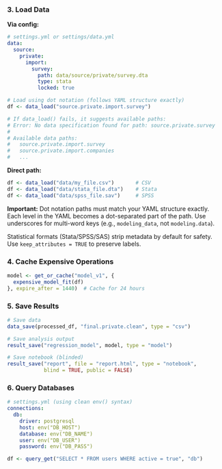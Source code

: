 ### 3. Load Data

**Via config:**
```yaml
# settings.yml or settings/data.yml
data:
  source:
    private:
      import:
        survey:
          path: data/source/private/survey.dta
          type: stata
          locked: true
```

```r
# Load using dot notation (follows YAML structure exactly)
df <- data_load("source.private.import.survey")

# If data_load() fails, it suggests available paths:
# Error: No data specification found for path: source.private.survey
#
# Available data paths:
#   source.private.import.survey
#   source.private.import.companies
#   ...
```

**Direct path:**
```r
df <- data_load("data/my_file.csv")       # CSV
df <- data_load("data/stata_file.dta")    # Stata
df <- data_load("data/spss_file.sav")     # SPSS
```

**Important:** Dot notation paths must match your YAML structure exactly. Each level in the YAML becomes a dot-separated part of the path. Use underscores for multi-word keys (e.g., `modeling_data`, not `modeling.data`).

Statistical formats (Stata/SPSS/SAS) strip metadata by default for safety. Use `keep_attributes = TRUE` to preserve labels.

### 4. Cache Expensive Operations

```r
model <- get_or_cache("model_v1", {
  expensive_model_fit(df)
}, expire_after = 1440)  # Cache for 24 hours
```

### 5. Save Results

```r
# Save data
data_save(processed_df, "final.private.clean", type = "csv")

# Save analysis output
result_save("regression_model", model, type = "model")

# Save notebook (blinded)
result_save("report", file = "report.html", type = "notebook",
            blind = TRUE, public = FALSE)
```

### 6. Query Databases

```yaml
# settings.yml (using clean env() syntax)
connections:
  db:
    driver: postgresql
    host: env("DB_HOST")
    database: env("DB_NAME")
    user: env("DB_USER")
    password: env("DB_PASS")
```

```r
df <- query_get("SELECT * FROM users WHERE active = true", "db")
```

